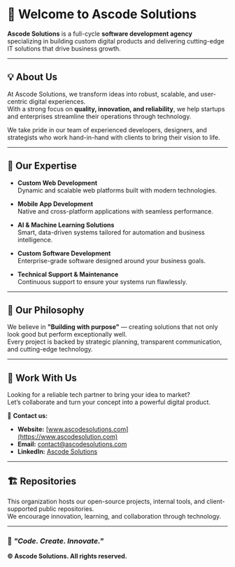 # 👋 Welcome to Ascode Solutions

**Ascode Solutions** is a full-cycle **software development agency** specializing in building custom digital products and delivering cutting-edge IT solutions that drive business growth.

---

## 💡 About Us

At Ascode Solutions, we transform ideas into robust, scalable, and user-centric digital experiences.  
With a strong focus on **quality, innovation, and reliability**, we help startups and enterprises streamline their operations through technology.

We take pride in our team of experienced developers, designers, and strategists who work hand-in-hand with clients to bring their vision to life.

---

## 🚀 Our Expertise

- **Custom Web Development**  
  Dynamic and scalable web platforms built with modern technologies.

- **Mobile App Development**  
  Native and cross-platform applications with seamless performance.

- **AI & Machine Learning Solutions**  
  Smart, data-driven systems tailored for automation and business intelligence.

- **Custom Software Development**  
  Enterprise-grade software designed around your business goals.

- **Technical Support & Maintenance**  
  Continuous support to ensure your systems run flawlessly.

---

## 🧠 Our Philosophy

We believe in **"Building with purpose"** — creating solutions that not only look good but perform exceptionally well.  
Every project is backed by strategic planning, transparent communication, and cutting-edge technology.

---

## 🤝 Work With Us

Looking for a reliable tech partner to bring your idea to market?  
Let’s collaborate and turn your concept into a powerful digital product.

📩 **Contact us:**  
- **Website:** [www.ascodesolutions.com](https://www.ascodesolution.com)  
- **Email:** contact@ascodesolutions.com  
- **LinkedIn:** [Ascode Solutions](https://www.linkedin.com/company/ascodesolutions)

---

## 🏗️ Repositories

This organization hosts our open-source projects, internal tools, and client-supported public repositories.  
We encourage innovation, learning, and collaboration through technology.

---

### 🌟 _"Code. Create. Innovate."_  
**© Ascode Solutions. All rights reserved.**
